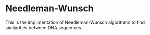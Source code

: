 # Needleman-Wunsch

This is the implimentation of Needleman-Wunsch algorithmn to find similarities between DNA sequences



